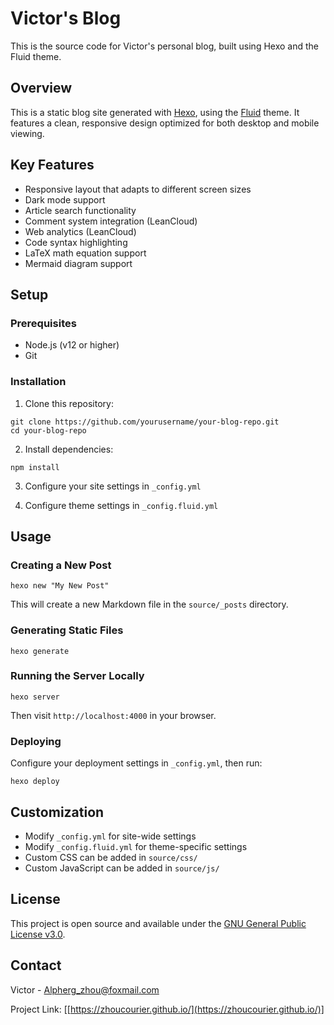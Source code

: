 # Victor's Blog

This is the source code for Victor's personal blog, built using Hexo and the Fluid theme.

## Overview

This is a static blog site generated with [Hexo](https://hexo.io/), using the [Fluid](https://github.com/fluid-dev/hexo-theme-fluid) theme. It features a clean, responsive design optimized for both desktop and mobile viewing.

## Key Features

- Responsive layout that adapts to different screen sizes
- Dark mode support  
- Article search functionality
- Comment system integration (LeanCloud)
- Web analytics (LeanCloud)
- Code syntax highlighting
- LaTeX math equation support
- Mermaid diagram support

## Setup

### Prerequisites

- Node.js (v12 or higher)
- Git

### Installation

1. Clone this repository:

```
git clone https://github.com/yourusername/your-blog-repo.git
cd your-blog-repo
```

2. Install dependencies:

```
npm install
```

3. Configure your site settings in `_config.yml`

4. Configure theme settings in `_config.fluid.yml`

## Usage

### Creating a New Post

```
hexo new "My New Post"
```

This will create a new Markdown file in the `source/_posts` directory.

### Generating Static Files

```
hexo generate
```

### Running the Server Locally

```
hexo server
```

Then visit `http://localhost:4000` in your browser.

### Deploying

Configure your deployment settings in `_config.yml`, then run:

```
hexo deploy
```

## Customization

- Modify `_config.yml` for site-wide settings
- Modify `_config.fluid.yml` for theme-specific settings
- Custom CSS can be added in `source/css/`
- Custom JavaScript can be added in `source/js/`

## License

This project is open source and available under the [GNU General Public License v3.0](LICENSE).

## Contact

Victor - Alpherg_zhou@foxmail.com

Project Link: [[https://zhoucourier.github.io/](https://zhoucourier.github.io/)]
